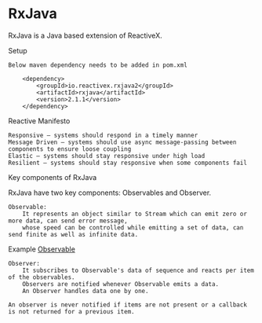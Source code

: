 # RxJava

RxJava is a Java based extension of ReactiveX.

Setup

    Below maven dependency needs to be added in pom.xml
    
        <dependency>
            <groupId>io.reactivex.rxjava2</groupId>
            <artifactId>rxjava</artifactId>
            <version>2.1.1</version>
        </dependency>
        
Reactive Manifesto

    Responsive – systems should respond in a timely manner
    Message Driven – systems should use async message-passing between components to ensure loose coupling
    Elastic – systems should stay responsive under high load
    Resilient – systems should stay responsive when some components fail
    
Key components of RxJava

RxJava have two key components: Observables and Observer.

    Observable:
        It represents an object similar to Stream which can emit zero or more data, can send error message,
        whose speed can be controlled while emitting a set of data, can send finite as well as infinite data.
Example [Observable](RxJava-project/src/main/java/RxJavaTest.java)
    
    Observer:
        It subscribes to Observable's data of sequence and reacts per item of the observables. 
        Observers are notified whenever Observable emits a data. 
        An Observer handles data one by one.
    
    An observer is never notified if items are not present or a callback is not returned for a previous item.
    
    